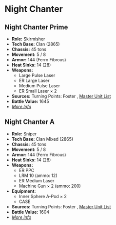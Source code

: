 # Night Chanter 

## Night Chanter Prime 

- **Role:** Skirmisher 
- **Tech Base:** Clan (2865) 
- **Chassis:** 45 tons 
- **Movement:** 5 / 8 
- **Armor:** 144 (Ferro Fibrous) 
- **Heat Sinks:** 14 (28) 
- **Weapons:** 
  - Large Pulse Laser 
  - ER Large Laser 
  - Medium Pulse Laser 
  - ER Small Laser × 2 
- **Sources:** Turning Points: Foster , [Master Unit List](http://masterunitlist.info/Unit/Details/9232) 
- **Battle Value:** 1645 
- [*More Info*](night_chanter/night_chanter_prime.md) 

## Night Chanter A 

- **Role:** Sniper 
- **Tech Base:** Clan Mixed (2865) 
- **Chassis:** 45 tons 
- **Movement:** 5 / 8 
- **Armor:** 144 (Ferro Fibrous) 
- **Heat Sinks:** 14 (28) 
- **Weapons:** 
  - ER PPC 
  - LRM 10 (ammo: 12) 
  - ER Medium Laser 
  - Machine Gun × 2 (ammo: 200) 
- **Equipment:** 
  - Inner Sphere A-Pod × 2 
  - CASE 
- **Sources:** Turning Points: Foster , [Master Unit List](http://masterunitlist.info/Unit/Details/9233) 
- **Battle Value:** 1604 
- [*More Info*](night_chanter/night_chanter_a.md) 

